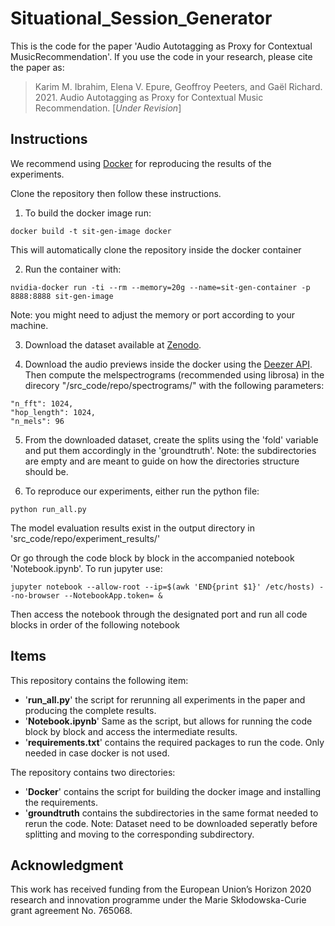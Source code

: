 # Situational_Session_Generator

This is the code for the paper 'Audio Autotagging as Proxy for Contextual MusicRecommendation'. If you use the code in your research, please cite the paper as:

> Karim M. Ibrahim, Elena V. Epure, Geoffroy Peeters, and Gaël Richard. 2021. Audio Autotagging as Proxy for Contextual Music Recommendation. [*Under Revision*]

## Instructions

We recommend using [Docker](https://www.docker.com/) for reproducing the results of the experiments. 

Clone the repository then follow these instructions.

1. To build the docker image run:
```
docker build -t sit-gen-image docker
```
This will automatically clone the repository inside the docker container

2. Run the container with: 
```
nvidia-docker run -ti --rm --memory=20g --name=sit-gen-container -p 8888:8888 sit-gen-image
```
Note: you might need to adjust the memory or port according to your machine. 

3. Download the dataset available at [Zenodo](https://zenodo.org/record/5552288). 

4. Download the audio previews inside the docker using the [Deezer API](https://developers.deezer.com/api). Then compute the melspectrograms (recommended using librosa) in the direcory "/src_code/repo/spectrograms/" with the following parameters: 
```
"n_fft": 1024,
"hop_length": 1024,
"n_mels": 96
```

5. From the downloaded dataset, create the splits using the 'fold' variable and put them accordingly in the 'groundtruth'. Note: the subdirectories are empty and are meant to guide on how the directories structure should be. 


6. To reproduce our experiments, either run the python file: 
```
python run_all.py
```
The model evaluation results exist in the output directory in 'src_code/repo/experiment_results/'


Or go through the code block by block in the accompanied notebook 'Notebook.ipynb'. To run jupyter use:
```
jupyter notebook --allow-root --ip=$(awk 'END{print $1}' /etc/hosts) --no-browser --NotebookApp.token= &
```
Then access the notebook through the designated port and run all code blocks in order of the following notebook

## Items 
This repository contains the following item: 
- '**run_all.py**' the script for rerunning all experiments in the paper and producing the complete results.
- '**Notebook.ipynb**' Same as the script, but allows for running the code block by block and access the intermediate results.
- '**requirements.txt**' contains the required packages to run the code. Only needed in case docker is not used.   


The repository contains two directories: 
- '**Docker**' contains the script for building the docker image and installing the requirements.
- '**groundtruth** contains the subdirectories in the same format needed to rerun the code. Note: Dataset need to be downloaded seperatly before splitting and moving to the corresponding subdirectory. 


## Acknowledgment
This work has received funding from the European Union’s Horizon 2020 research and innovation programme under the Marie Skłodowska-Curie grant agreement No. 765068.


